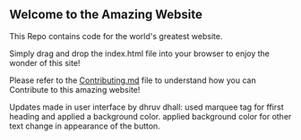 ## Welcome to the Amazing Website

This Repo contains code for the world's greatest website.

Simply drag and drop the index.html file into your browser to enjoy the wonder of this site!

Please refer to the [Contributing.md](https://github.com/Kardelio/AmazingWebsite/blob/master/CONTRIBUTING.md) file to understand how you can Contribute to this amazing website!

Updates made in user interface by dhruv dhall:
 used marquee tag for ffirst heading and applied a background color.
 applied background color for other text
 change in appearance of the button. 